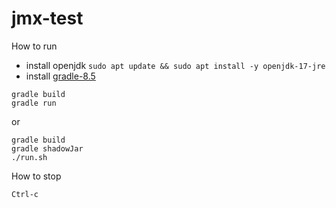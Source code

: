 # jmx-test
How to run
* install openjdk
`sudo apt update && sudo apt install -y openjdk-17-jre`
*  install [gradle-8.5](https://gradle.org/)

```
gradle build
gradle run
```
or
```
gradle build
gradle shadowJar
./run.sh
```
How to stop
```
Ctrl-c
```
